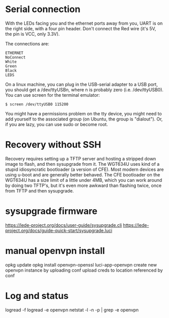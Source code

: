 # Serial connection

With the LEDs facing you and the ethernet ports away from you, UART is
on the right side, with a four pin header.  Don't connect the Red wire
(it's 5V, the pin is VCC, only 3.3V).

The connections are:

    ETHERNET
    NoConnect
    White
    Green
    Black
    LEDS
        
On a linux machine, you can plug in the USB-serial adapter to a USB
port, you should get a /dev/ttyUSBn, where n is probably zero (i.e.
/dev/ttyUSB0). You can use screen for the terminal emulator:

    $ screen /dev/ttyUSB0 115200

You might have a permissions problem on the tty device, you might need
to add yourself to the associated group (on Ubuntu, the group is
"dialout"). Or, if you are lazy, you can use sudo or become root.

# Recovery without SSH

Recovery requires setting up a TFTP server and
hosting a stripped down image to flash, and then sysupgrade from it.
The WGT634U uses kind of a stupid idiosyncratic bootloader (a version
of CFE). Most modern devices are using u-boot and are generally better
behaved. The CFE bootloader on the WGT634U has a size limit of a
little under 4MB, which you can work around by doing two TFTP's, but
it's even more awkward than flashing twice, once from TFTP and then
sysupgrade.

# sysupgrade firmware

https://lede-project.org/docs/user-guide/sysupgrade.cli
https://lede-project.org/docs/guide-quick-start/sysupgrade.luci

# manual openvpn install

opkg update
opkg install openvpn-openssl luci-app-openvpn
create new openvpn instance by uploading conf
upload creds to location referenced by conf

# Log and status
logread -f
logread -e openvpn
netstat -l -n -p | grep -e openvpn
